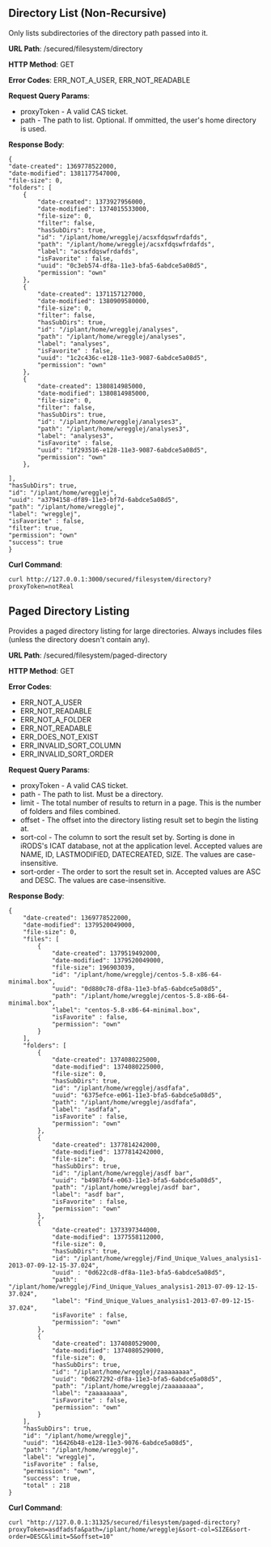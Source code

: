 Directory List (Non-Recursive)
------------------------------

Only lists subdirectories of the directory path passed into it.

__URL Path__: /secured/filesystem/directory

__HTTP Method__: GET

__Error Codes__: ERR_NOT_A_USER, ERR_NOT_READABLE

__Request Query Params__:

* proxyToken - A valid CAS ticket.
* path - The path to list. Optional. If ommitted, the user's home directory is used.

__Response Body__:

    {
    "date-created": 1369778522000,
    "date-modified": 1381177547000,
    "file-size": 0,
    "folders": [
        {
            "date-created": 1373927956000,
            "date-modified": 1374015533000,
            "file-size": 0,
            "filter": false,
            "hasSubDirs": true,
            "id": "/iplant/home/wregglej/acsxfdqswfrdafds",
            "path": "/iplant/home/wregglej/acsxfdqswfrdafds",
            "label": "acsxfdqswfrdafds",
            "isFavorite" : false,
            "uuid": "0c3eb574-df8a-11e3-bfa5-6abdce5a08d5",
            "permission": "own"
        },
        {
            "date-created": 1371157127000,
            "date-modified": 1380909580000,
            "file-size": 0,
            "filter": false,
            "hasSubDirs": true,
            "id": "/iplant/home/wregglej/analyses",
            "path": "/iplant/home/wregglej/analyses",
            "label": "analyses",
            "isFavorite" : false,
            "uuid": "1c2c436c-e128-11e3-9087-6abdce5a08d5",
            "permission": "own"
        },
        {
            "date-created": 1380814985000,
            "date-modified": 1380814985000,
            "file-size": 0,
            "filter": false,
            "hasSubDirs": true,
            "id": "/iplant/home/wregglej/analyses3",
            "path": "/iplant/home/wregglej/analyses3",
            "label": "analyses3",
            "isFavorite" : false,
            "uuid": "1f293516-e128-11e3-9087-6abdce5a08d5",
            "permission": "own"
        },

    ],
    "hasSubDirs": true,
    "id": "/iplant/home/wregglej",
    "uuid": "a3794158-df89-11e3-bf7d-6abdce5a08d5",
    "path": "/iplant/home/wregglej",
    "label": "wregglej",
    "isFavorite" : false,
    "filter": true,
    "permission": "own"
    "success": true
    }

__Curl Command__:

    curl http://127.0.0.1:3000/secured/filesystem/directory?proxyToken=notReal


Paged Directory Listing
-----------------------

Provides a paged directory listing for large directories. Always includes files (unless the directory doesn't contain any).

__URL Path__: /secured/filesystem/paged-directory

__HTTP Method__: GET

__Error Codes__:

* ERR_NOT_A_USER
* ERR_NOT_READABLE
* ERR_NOT_A_FOLDER
* ERR_NOT_READABLE
* ERR_DOES_NOT_EXIST
* ERR_INVALID_SORT_COLUMN
* ERR_INVALID_SORT_ORDER

__Request Query Params__:

* proxyToken - A valid CAS ticket.
* path - The path to list. Must be a directory.
* limit - The total number of results to return in a page. This is the number of folders and files combined.
* offset - The offset into the directory listing result set to begin the listing at.
* sort-col - The column to sort the result set by. Sorting is done in iRODS's ICAT database, not at the application level. Accepted values are NAME, ID, LASTMODIFIED, DATECREATED, SIZE. The values are case-insensitive.
* sort-order - The order to sort the result set in. Accepted values are ASC and DESC. The values are case-insensitive.

__Response Body__:

    {
        "date-created": 1369778522000,
        "date-modified": 1379520049000,
        "file-size": 0,
        "files": [
            {
                "date-created": 1379519492000,
                "date-modified": 1379520049000,
                "file-size": 196903039,
                "id": "/iplant/home/wregglej/centos-5.8-x86-64-minimal.box",
                "uuid": "0d880c78-df8a-11e3-bfa5-6abdce5a08d5",
                "path": "/iplant/home/wregglej/centos-5.8-x86-64-minimal.box",
                "label": "centos-5.8-x86-64-minimal.box",
                "isFavorite" : false,
                "permission": "own"
            }
        ],
        "folders": [
            {
                "date-created": 1374080225000,
                "date-modified": 1374080225000,
                "file-size": 0,
                "hasSubDirs": true,
                "id": "/iplant/home/wregglej/asdfafa",
                "uuid": "6375efce-e061-11e3-bfa5-6abdce5a08d5",
                "path": "/iplant/home/wregglej/asdfafa",
                "label": "asdfafa",
                "isFavorite" : false,
                "permission": "own"
            },
            {
                "date-created": 1377814242000,
                "date-modified": 1377814242000,
                "file-size": 0,
                "hasSubDirs": true,
                "id": "/iplant/home/wregglej/asdf bar",
                "uuid": "b4987bf4-e063-11e3-bfa5-6abdce5a08d5",
                "path": "/iplant/home/wregglej/asdf bar",
                "label": "asdf bar",
                "isFavorite" : false,
                "permission": "own"
            },
            {
                "date-created": 1373397344000,
                "date-modified": 1377558112000,
                "file-size": 0,
                "hasSubDirs": true,
                "id": "/iplant/home/wregglej/Find_Unique_Values_analysis1-2013-07-09-12-15-37.024",
                "uuid" : "0d622cd8-df8a-11e3-bfa5-6abdce5a08d5",
                "path": "/iplant/home/wregglej/Find_Unique_Values_analysis1-2013-07-09-12-15-37.024",
                "label": "Find_Unique_Values_analysis1-2013-07-09-12-15-37.024",
                "isFavorite" : false,
                "permission": "own"
            },
            {
                "date-created": 1374080529000,
                "date-modified": 1374080529000,
                "file-size": 0,
                "hasSubDirs": true,
                "id": "/iplant/home/wregglej/zaaaaaaaa",
                "uuid": "0d627292-df8a-11e3-bfa5-6abdce5a08d5",
                "path": "/iplant/home/wregglej/zaaaaaaaa",
                "label": "zaaaaaaaa",
                "isFavorite" : false,
                "permission": "own"
            }
        ],
        "hasSubDirs": true,
        "id": "/iplant/home/wregglej",
        "uuid": "16426b48-e128-11e3-9076-6abdce5a08d5",
        "path": "/iplant/home/wregglej",
        "label": "wregglej",
        "isFavorite" : false,
        "permission": "own",
        "success": true,
        "total" : 218
    }

__Curl Command__:

    curl "http://127.0.0.1:31325/secured/filesystem/paged-directory?proxyToken=asdfadsfa&path=/iplant/home/wregglej&sort-col=SIZE&sort-order=DESC&limit=5&offset=10"
